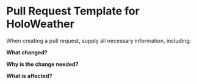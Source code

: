Pull Request Template for HoloWeather
====================================

When creating a pull request, supply all necessary information, including:

**What changed?**

**Why is the change needed?**

**What is affected?**